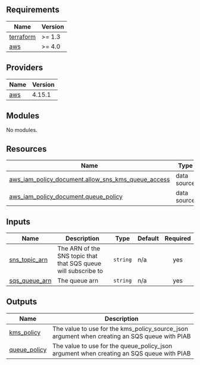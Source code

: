 ## Requirements

| Name | Version |
|------|---------|
| <a name="requirement_terraform"></a> [terraform](#requirement\_terraform) | >= 1.3 |
| <a name="requirement_aws"></a> [aws](#requirement\_aws) | >= 4.0 |

## Providers

| Name | Version |
|------|---------|
| <a name="provider_aws"></a> [aws](#provider\_aws) | 4.15.1 |

## Modules

No modules.

## Resources

| Name | Type |
|------|------|
| [aws_iam_policy_document.allow_sns_kms_queue_access](https://registry.terraform.io/providers/hashicorp/aws/latest/docs/data-sources/iam_policy_document) | data source |
| [aws_iam_policy_document.queue_policy](https://registry.terraform.io/providers/hashicorp/aws/latest/docs/data-sources/iam_policy_document) | data source |

## Inputs

| Name | Description | Type | Default | Required |
|------|-------------|------|---------|:--------:|
| <a name="input_sns_topic_arn"></a> [sns\_topic\_arn](#input\_sns\_topic\_arn) | The ARN of the SNS topic that that SQS queue will subscribe to | `string` | n/a | yes |
| <a name="input_sqs_queue_arn"></a> [sqs\_queue\_arn](#input\_sqs\_queue\_arn) | The queue arn | `string` | n/a | yes |

## Outputs

| Name | Description |
|------|-------------|
| <a name="output_kms_policy"></a> [kms\_policy](#output\_kms\_policy) | The value to use for the kms\_policy\_source\_json argument when creating an SQS queue with PIAB |
| <a name="output_queue_policy"></a> [queue\_policy](#output\_queue\_policy) | The value to use for the queue\_policy\_json argument when creating an SQS queue with PIAB |
